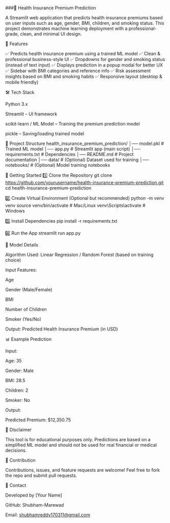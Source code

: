 ###🏥 Health Insurance Premium Prediction

A Streamlit web application that predicts health insurance premiums based on user inputs such as age, gender, BMI, children, and smoking status. This project demonstrates machine learning deployment with a professional-grade, clean, and minimal UI design.

📌 Features

✅ Predicts health insurance premium using a trained ML model
✅ Clean & professional business-style UI
✅ Dropdowns for gender and smoking status (instead of text input)
✅ Displays prediction in a popup modal for better UX
✅ Sidebar with BMI categories and reference info
✅ Risk assessment insights based on BMI and smoking habits
✅ Responsive layout (desktop & mobile friendly)

🛠️ Tech Stack

Python 3.x

Streamlit – UI framework

scikit-learn / ML Model – Training the premium prediction model

pickle – Saving/loading trained model

📂 Project Structure
health_insurance_premium_prediction/
│── model.pkl                 # Trained ML model
│── app.py                    # Streamlit app (main script)
│── requirements.txt          # Dependencies
│── README.md                 # Project documentation
│── data/                     # (Optional) Dataset used for training
│── notebooks/                # (Optional) Model training notebooks

🚀 Getting Started
1️⃣ Clone the Repository
git clone https://github.com/yourusername/health-insurance-premium-prediction.git
cd health-insurance-premium-prediction

2️⃣ Create Virtual Environment (Optional but recommended)
python -m venv venv
source venv/bin/activate    # Mac/Linux
venv\Scripts\activate       # Windows

3️⃣ Install Dependencies
pip install -r requirements.txt

4️⃣ Run the App
streamlit run app.py

🧠 Model Details

Algorithm Used: Linear Regression / Random Forest (based on training choice)

Input Features:

Age

Gender (Male/Female)

BMI

Number of Children

Smoker (Yes/No)

Output: Predicted Health Insurance Premium (in USD)

📊 Example Prediction

Input:

Age: 35

Gender: Male

BMI: 28.5

Children: 2

Smoker: No

Output:

Predicted Premium: $12,350.75

📜 Disclaimer

This tool is for educational purposes only.
Predictions are based on a simplified ML model and should not be used for real financial or medical decisions.

🤝 Contribution

Contributions, issues, and feature requests are welcome!
Feel free to fork the repo and submit pull requests.

📧 Contact

Developed by [Your Name]

GitHub: Shubham-Marewad

Email: shubhamreddy170311@gmail.com
